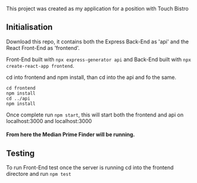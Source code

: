 This project was created as my application for a position with Touch Bistro

## Initialisation

Download this repo, it contains both the Express Back-End as 'api' and the React Front-End as 'frontend'.

Front-End built with `npx express-generator api` and Back-End built with `npx create-react-app frontend`.

cd into frontend and npm install, than cd into the api and fo the same.

```
cd frontend
npm install
cd ../api
npm install

```

Once complete run `npm start`, this will start both the frontend and api on localhost:3000 and localhost:3000

#### From here the Median Prime Finder will be running.

## Testing

To run Front-End test once the server is running cd into the frontend directore and run `npm test`
